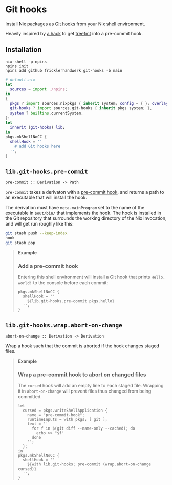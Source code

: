 # Git hooks
Install Nix packages as [Git hooks](https://git-scm.com/docs/githooks) from your Nix shell environment.

Heavily inspired by [a hack](https://git.clan.lol/clan/clan-core/src/commit/930923512c03179fe75e4209c27eb3da368e7766/scripts/pre-commit) to get [treefmt](https://github.com/numtide/treefmt) into a pre-commit hook.

## Installation

```shell-session
nix-shell -p npins
npins init
npins add github fricklerhandwerk git-hooks -b main
```

```nix
# default.nix
let
  sources = import ./npins;
in
{
  pkgs ? import sources.nixpkgs { inherit system; config = { }; overlays = [ ]; },
  git-hooks ? import sources.git-hooks { inherit pkgs system; },
  system ? builtins.currentSystem,
}:
let
  inherit (git-hooks) lib;
in
pkgs.mkShellNoCC {
  shellHook = ''
    # add Git hooks here
  '';
}
```

## `lib.git-hooks.pre-commit`

    pre-commit :: Derivation -> Path

`pre-commit` takes a derivaton with a [pre-commit hook](https://git-scm.com/docs/githooks#_pre_commit), and returns a path to an executable that will install the hook.

The derivation must have `meta.mainProgram` set to the name of the executable in `$out/bin/` that implements the hook.
The hook is installed in the Git repository that surrounds the working directory of the Nix invocation, and will get run roughly like this:

```bash
git stash push --keep-index
hook
git stash pop
```

> **Example**
>
> ### Add a pre-commit hook
>
> Entering this shell environment will install a Git hook that prints `Hello, world!` to the console before each commit:
>
>     pkgs.mkShellNoCC {
>       shellHook = ''
>         ${lib.git-hooks.pre-commit pkgs.hello}
>       '';
>     }
>



## `lib.git-hooks.wrap.abort-on-change`

    abort-on-change :: Derivation -> Derivation

Wrap a hook such that the commit is aborted if the hook changes staged files.

> **Example**
>
> ### Wrap a pre-commit hook to abort on changed files
>
> The `cursed` hook will add an empty line to each staged file.
> Wrapping it in `abort-on-change` will prevent files thus changed from being committed.
>
>     let
>       cursed = pkgs.writeShellApplication {
>         name = "pre-commit-hook";
>         runtimeInputs = with pkgs; [ git ];
>         text = ''
>           for f in $(git diff --name-only --cached); do
>             echo >> "$f"
>           done
>         '';
>       };
>     in
>     pkgs.mkShellNoCC {
>       shellHook = ''
>         ${with lib.git-hooks; pre-commit (wrap.abort-on-change cursed)}
>       '';
>     }
>



